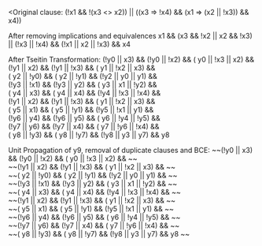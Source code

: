 <Original clause:
(!x1 && !(x3 <> x2)) || ((x3 => !x4) && (x1 => (x2 || !x3)) && x4))

After removing implications and equivalences
x1 && (x3 && !x2 || x2 && !x3) || (!x3 || !x4) && (!x1 || x2 || !x3) && x4

After Tseitin Transformation:
(!y0 ||  x3) && (!y0 || !x2) && ( y0 || !x3 ||  x2) && <br/>
(!y1 ||  x2) && (!y1 || !x3) && ( y1 || !x2 ||  x3) && <br/>
( y2 || !y0) && ( y2 || !y1) && (!y2 ||  y0 ||  y1) && <br/>
(!y3 || !x1) && (!y3 ||  y2) && ( y3 ||  x1 || !y2) && <br/>
( y4 ||  x3) && ( y4 ||  x4) && (!y4 || !x3 || !x4) && <br/>
(!y1 ||  x2) && (!y1 || !x3) && ( y1 || !x2 ||  x3) && <br/>
( y5 ||  x1) && ( y5 || !y1) && (!y5 || !x1 ||  y1) && <br/>
(!y6 ||  y4) && (!y6 ||  y5) && ( y6 || !y4 || !y5) && <br/>
(!y7 ||  y6) && (!y7 ||  x4) && ( y7 || !y6 || !x4) && <br/>
( y8 || !y3) && ( y8 || !y7) && (!y8 ||  y3 ||  y7) && y8 <br/>

Unit Propagation of y9, removal of duplicate clauses and BCE:
~~(!y0 ||  x3) && (!y0 || !x2) && ( y0 || !x3 ||  x2) && ~~ <br/>
~~(!y1 ||  x2) && (!y1 || !x3) && ( y1 || !x2 ||  x3) && ~~ <br/>
~~( y2 || !y0) && ( y2 || !y1) && (!y2 ||  y0 ||  y1) && ~~ <br/>
~~(!y3 || !x1) && (!y3 ||  y2) && ( y3 ||  x1 || !y2) && ~~ <br/>
~~( y4 ||  x3) && ( y4 ||  x4) && (!y4 || !x3 || !x4) && ~~ <br/>
~~(!y1 ||  x2) && (!y1 || !x3) && ( y1 || !x2 ||  x3) && ~~ <br/>
~~( y5 ||  x1) && ( y5 || !y1) && (!y5 || !x1 ||  y1) && ~~ <br/>
~~(!y6 ||  y4) && (!y6 ||  y5) && ( y6 || !y4 || !y5) && ~~ <br/>
~~(!y7 ||  y6) && (!y7 ||  x4) && ( y7 || !y6 || !x4) && ~~ <br/>
~~( y8 || !y3) && ( y8 || !y7) && (!y8 ||  y3 ||  y7) && y8 ~~ <br/>
